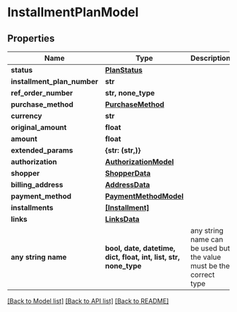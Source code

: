 # InstallmentPlanModel


## Properties
Name | Type | Description | Notes
------------ | ------------- | ------------- | -------------
**status** | [**PlanStatus**](PlanStatus.md) |  | 
**installment_plan_number** | **str** |  | [optional] 
**ref_order_number** | **str, none_type** |  | [optional] 
**purchase_method** | [**PurchaseMethod**](PurchaseMethod.md) |  | [optional] 
**currency** | **str** |  | [optional] 
**original_amount** | **float** |  | [optional] 
**amount** | **float** |  | [optional] 
**extended_params** | **{str: (str,)}** |  | [optional] 
**authorization** | [**AuthorizationModel**](AuthorizationModel.md) |  | [optional] 
**shopper** | [**ShopperData**](ShopperData.md) |  | [optional] 
**billing_address** | [**AddressData**](AddressData.md) |  | [optional] 
**payment_method** | [**PaymentMethodModel**](PaymentMethodModel.md) |  | [optional] 
**installments** | [**[Installment]**](Installment.md) |  | [optional] 
**links** | [**LinksData**](LinksData.md) |  | [optional] 
**any string name** | **bool, date, datetime, dict, float, int, list, str, none_type** | any string name can be used but the value must be the correct type | [optional]

[[Back to Model list]](../README.md#documentation-for-models) [[Back to API list]](../README.md#documentation-for-api-endpoints) [[Back to README]](../README.md)


